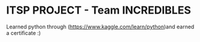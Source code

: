 # ITSP PROJECT - Team INCREDIBLES
Learned python through (https://www.kaggle.com/learn/python)and earned a certificate :)

